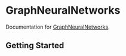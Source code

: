 # GraphNeuralNetworks

Documentation for [GraphNeuralNetworks](https://github.com/CarloLucibello/GraphNeuralNetworks.jl).


## Getting Started

